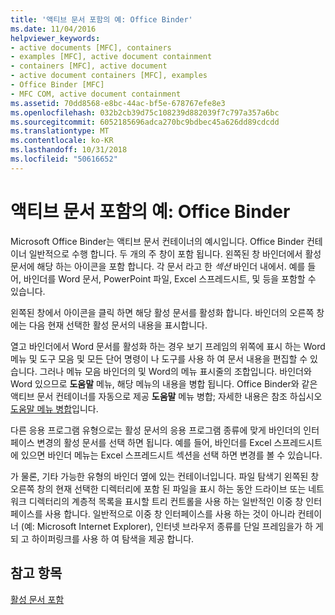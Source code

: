 ```yaml
---
title: '액티브 문서 포함의 예: Office Binder'
ms.date: 11/04/2016
helpviewer_keywords:
- active documents [MFC], containers
- examples [MFC], active document containment
- containers [MFC], active document
- active document containers [MFC], examples
- Office Binder [MFC]
- MFC COM, active document containment
ms.assetid: 70dd8568-e8bc-44ac-bf5e-678767efe8e3
ms.openlocfilehash: 032b2cb39d75c108239d882039f7c797a357a6bc
ms.sourcegitcommit: 6052185696adca270bc9bdbec45a626dd89cdcdd
ms.translationtype: MT
ms.contentlocale: ko-KR
ms.lasthandoff: 10/31/2018
ms.locfileid: "50616652"
---
```

# <a name="example-of-active-document-containment-office-binder"></a>액티브 문서 포함의 예: Office Binder

Microsoft Office Binder는 액티브 문서 컨테이너의 예시입니다. Office Binder 컨테이너 일반적으로 수행 합니다. 두 개의 주 창이 포함 됩니다. 왼쪽된 창 바인더에서 활성 문서에 해당 하는 아이콘을 포함 합니다. 각 문서 라고 한 *섹션* 바인더 내에서. 예를 들어, 바인더를 Word 문서, PowerPoint 파일, Excel 스프레드시트, 및 등을 포함할 수 있습니다.

왼쪽된 창에서 아이콘을 클릭 하면 해당 활성 문서를 활성화 합니다. 바인더의 오른쪽 창에는 다음 현재 선택한 활성 문서의 내용을 표시합니다.

열고 바인더에서 Word 문서를 활성화 하는 경우 보기 프레임의 위쪽에 표시 하는 Word 메뉴 및 도구 모음 및 모든 단어 명령이 나 도구를 사용 하 여 문서 내용을 편집할 수 있습니다. 그러나 메뉴 모음 바인더의 및 Word의 메뉴 표시줄의 조합입니다. 바인더와 Word 있으므로 **도움말** 메뉴, 해당 메뉴의 내용을 병합 됩니다. Office Binder와 같은 액티브 문서 컨테이너를 자동으로 제공 **도움말** 메뉴 병합; 자세한 내용은 참조 하십시오 [도움말 메뉴 병합](../mfc/help-menu-merging.md)입니다.

다른 응용 프로그램 유형으로는 활성 문서의 응용 프로그램 종류에 맞게 바인더의 인터페이스 변경의 활성 문서를 선택 하면 됩니다. 예를 들어, 바인더를 Excel 스프레드시트에 있으면 바인더 메뉴는 Excel 스프레드시트 섹션을 선택 하면 변경를 볼 수 있습니다.

가 물론, 기타 가능한 유형의 바인더 옆에 있는 컨테이너입니다. 파일 탐색기 왼쪽된 창 오른쪽 창의 현재 선택한 디렉터리에 포함 된 파일을 표시 하는 동안 드라이브 또는 네트워크 디렉터리의 계층적 목록을 표시할 트리 컨트롤을 사용 하는 일반적인 이중 창 인터페이스를 사용 합니다. 일반적으로 이중 창 인터페이스를 사용 하는 것이 아니라 컨테이너 (예: Microsoft Internet Explorer), 인터넷 브라우저 종류를 단일 프레임을가 하 게 되 고 하이퍼링크를 사용 하 여 탐색을 제공 합니다.

## <a name="see-also"></a>참고 항목

[활성 문서 포함](../mfc/active-document-containment.md)


